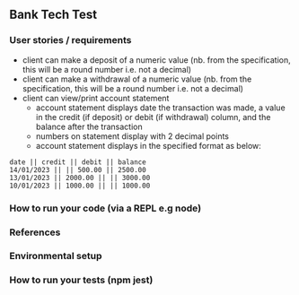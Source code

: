 ## Bank Tech Test

### User stories / requirements

* client can make a deposit of a numeric value (nb. from the specification, this will be a round number i.e. not a decimal)
* client can make a withdrawal of a numeric value (nb. from the specification, this will be a round number i.e. not a decimal)
* client can view/print account statement 
  * account statement displays date the transaction was made, a value in the credit (if deposit) or debit (if withdrawal) column, and the balance after the transaction
  * numbers on statement display with 2 decimal points 
  * account statement displays in the specified format as below:
```
date || credit || debit || balance
14/01/2023 || || 500.00 || 2500.00
13/01/2023 || 2000.00 || || 3000.00
10/01/2023 || 1000.00 || || 1000.00
```

### How to run your code (via a REPL e.g node)
### References
### Environmental setup
### How to run your tests (npm jest)

